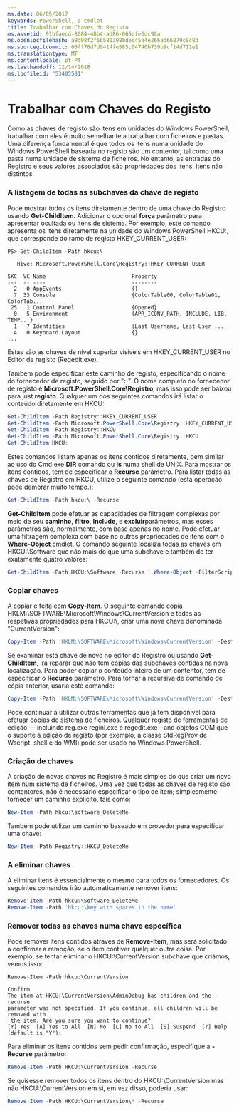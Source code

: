 ```yaml
---
ms.date: 06/05/2017
keywords: PowerShell, o cmdlet
title: Trabalhar com Chaves do Registo
ms.assetid: 91bfaecd-8684-48b4-ad86-065dfe6dc90a
ms.openlocfilehash: a9d08f2f6b5803980dec45a4e266ad66879c8c8d
ms.sourcegitcommit: 00ff76d7d9414fe585c04740b739b9cf14d711e1
ms.translationtype: MT
ms.contentlocale: pt-PT
ms.lasthandoff: 12/14/2018
ms.locfileid: "53405581"
---
```

# <a name="working-with-registry-keys"></a>Trabalhar com Chaves do Registo

Como as chaves de registo são itens em unidades do Windows PowerShell, trabalhar com eles é muito semelhante a trabalhar com ficheiros e pastas. Uma diferença fundamental é que todos os itens numa unidade do Windows PowerShell baseada no registo são um contentor, tal como uma pasta numa unidade de sistema de ficheiros. No entanto, as entradas do Registro e seus valores associados são propriedades dos itens, itens não distintos.

### <a name="listing-all-subkeys-of-a-registry-key"></a>A listagem de todas as subchaves da chave de registo

Pode mostrar todos os itens diretamente dentro de uma chave do Registro usando **Get-ChildItem**. Adicionar o opcional **força** parâmetro para apresentar ocultada ou itens de sistema. Por exemplo, este comando apresenta os itens diretamente na unidade do Windows PowerShell HKCU:, que corresponde do ramo de registo HKEY_CURRENT_USER:

```
PS> Get-ChildItem -Path hkcu:\

   Hive: Microsoft.PowerShell.Core\Registry::HKEY_CURRENT_USER

SKC  VC Name                           Property
---  -- ----                           --------
  2   0 AppEvents                      {}
  7  33 Console                        {ColorTable00, ColorTable01, ColorTab...
 25   1 Control Panel                  {Opened}
  0   5 Environment                    {APR_ICONV_PATH, INCLUDE, LIB, TEMP...}
  1   7 Identities                     {Last Username, Last User ...
  4   0 Keyboard Layout                {}
...
```

Estas são as chaves de nível superior visíveis em HKEY_CURRENT_USER no Editor de registo (Regedit.exe).

Também pode especificar este caminho de registo, especificando o nome do fornecedor de registo, seguido por "**::**". O nome completo do fornecedor de registo é **Microsoft.PowerShell.Core\\Registro**, mas isso pode ser baixou para just **registo**. Qualquer um dos seguintes comandos irá listar o conteúdo diretamente em HKCU:

```powershell
Get-ChildItem -Path Registry::HKEY_CURRENT_USER
Get-ChildItem -Path Microsoft.PowerShell.Core\Registry::HKEY_CURRENT_USER
Get-ChildItem -Path Registry::HKCU
Get-ChildItem -Path Microsoft.PowerShell.Core\Registry::HKCU
Get-ChildItem HKCU:
```

Estes comandos listam apenas os itens contidos diretamente, bem similar ao uso do Cmd.exe **DIR** comando ou **ls** numa shell de UNIX. Para mostrar os itens contidos, tem de especificar o **Recurse** parâmetro. Para listar todas as chaves de Registro em HKCU, utilize o seguinte comando (esta operação pode demorar muito tempo.):

```powershell
Get-ChildItem -Path hkcu:\ -Recurse
```

**Get-ChildItem** pode efetuar as capacidades de filtragem complexas por meio de seu **caminho**, **filtro**, **Include**, e **excluir**parâmetros, mas esses parâmetros são, normalmente, com base apenas no nome. Pode efetuar uma filtragem complexa com base no outras propriedades de itens com o **Where-Object** cmdlet. O comando seguinte localiza todas as chaves em HKCU:\\Software que não mais do que uma subchave e também de ter exatamente quatro valores:

```powershell
Get-ChildItem -Path HKCU:\Software -Recurse | Where-Object -FilterScript {($_.SubKeyCount -le 1) -and ($_.ValueCount -eq 4) }
```

### <a name="copying-keys"></a>Copiar chaves

A copiar é feita com **Copy-Item**. O seguinte comando copia HKLM:\\SOFTWARE\\Microsoft\\Windows\\CurrentVersion e todas as respetivas propriedades para HKCU:\\, criar uma nova chave denominada "CurrentVersion":

```powershell
Copy-Item -Path 'HKLM:\SOFTWARE\Microsoft\Windows\CurrentVersion' -Destination hkcu:
```

Se examinar esta chave de novo no editor do Registro ou usando **Get-ChildItem**, irá reparar que não tem cópias das subchaves contidas na nova localização. Para poder copiar o conteúdo inteiro de um contentor, tem de especificar o **Recurse** parâmetro. Para tornar a recursiva de comando de cópia anterior, usaria este comando:

```powershell
Copy-Item -Path 'HKLM:\SOFTWARE\Microsoft\Windows\CurrentVersion' -Destination hkcu: -Recurse
```

Pode continuar a utilizar outras ferramentas que já tem disponível para efetuar cópias de sistema de ficheiros. Qualquer registo de ferramentas de edição — incluindo reg.exe regini.exe e regedit.exe—and objetos COM que o suporte à edição de registo (por exemplo, a classe StdRegProv de Wscript. shell e do WMI) pode ser usado no Windows PowerShell.

### <a name="creating-keys"></a>Criação de chaves

A criação de novas chaves no Registro é mais simples do que criar um novo item num sistema de ficheiros. Uma vez que todas as chaves de registo são contentores, não é necessário especificar o tipo de item; simplesmente fornecer um caminho explícito, tais como:

```powershell
New-Item -Path hkcu:\software_DeleteMe
```

Também pode utilizar um caminho baseado em provedor para especificar uma chave:

```powershell
New-Item -Path Registry::HKCU_DeleteMe
```

### <a name="deleting-keys"></a>A eliminar chaves

A eliminar itens é essencialmente o mesmo para todos os fornecedores. Os seguintes comandos irão automaticamente remover itens:

```powershell
Remove-Item -Path hkcu:\Software_DeleteMe
Remove-Item -Path 'hkcu:\key with spaces in the name'
```

### <a name="removing-all-keys-under-a-specific-key"></a>Remover todas as chaves numa chave específica

Pode remover itens contidos através de **Remove-Item**, mas será solicitado a confirmar a remoção, se o item contiver qualquer outra coisa. Por exemplo, se tentar eliminar o HKCU:\\CurrentVersion subchave que criámos, vemos isso:

```
Remove-Item -Path hkcu:\CurrentVersion

Confirm
The item at HKCU:\CurrentVersion\AdminDebug has children and the -recurse
parameter was not specified. If you continue, all children will be removed with
 the item. Are you sure you want to continue?
[Y] Yes  [A] Yes to All  [N] No  [L] No to All  [S] Suspend  [?] Help
(default is "Y"):
```

Para eliminar os itens contidos sem pedir confirmação, especifique a **-Recurse** parâmetro:

```powershell
Remove-Item -Path HKCU:\CurrentVersion -Recurse
```

Se quisesse remover todos os itens dentro do HKCU:\\CurrentVersion mas não HKCU:\\CurrentVersion em si, em vez disso, poderia usar:

```powershell
Remove-Item -Path HKCU:\CurrentVersion\* -Recurse
```